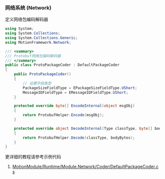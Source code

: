 ### 网络系统 (Network)

定义网络包编码解码器
```C#
using System;
using System.Collections;
using System.Collections.Generic;
using MotionFramework.Network;

/// <summary>
/// Protobuf网络包编码解码器
/// </summary>
public class ProtoPackageCoder : DefaultPackageCoder
{
	public ProtoPackageCoder()
	{
		// 设置字段类型
		PackageSizeFieldType = EPackageSizeFieldType.UShort;
		MessageIDFieldType = EMessageIDFieldType.UShort;
	}

	protected override byte[] EncodeInternal(object msgObj)
	{
		return ProtobufHelper.Encode(msgObj);
	}

	protected override object DecodeInternal(Type classType, byte[] bodyBytes)
	{
		return ProtobufHelper.Decode(classType, bodyBytes);
	}
}
```

更详细的教程请参考示例代码
1. [MotionModule/Runtime/Module.Network/Coder/DefaultPackageCoder.cs](https://github.com/gmhevinci/MotionFramework/blob/master/Assets/MotionFramework/MotionModule/Runtime/Module.Network/Coder/DefaultPackageCoder.cs)
